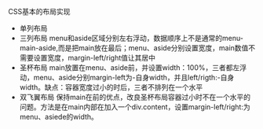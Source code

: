 CSS基本的布局实现
* 单列布局
* 三列布局
  menu和aside区域分别左右浮动，数据顺序上不是通常的menu-main-aside,而是把main放在最后；menu、aside分别设置宽度，main数值不需要设置宽度，margin-left/right值让其居中
* 圣杯布局
  main放置在menu、aside前，并设置width：100%，三者都左浮动，menu、aside分别margin-left为-自身width，并且left/rigth:-自身width。缺点：容器宽度过小的时后，三者不排列在一个水平
* 双飞翼布局
  保持main在前的优点，改良圣杯布局容器过小时不在一个水平的问题。方法是在main内部在加入一个div.content，设置margin-left/right:为menu、asiede的width。

